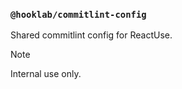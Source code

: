 ### `@hooklab/commitlint-config`

Shared commitlint config for ReactUse.

> [!NOTE]
> Internal use only.
